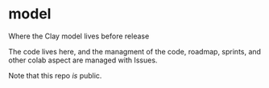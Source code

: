 # model
Where the Clay model lives before release

The code lives here, and the managment of the code, roadmap, sprints, and other colab aspect are managed with Issues.


Note that this repo *is* public.
